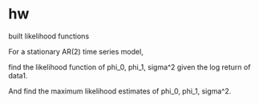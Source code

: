 # hw
built likelihood functions

For a stationary AR(2) time series model, 

find the likelihood function of phi_0, phi_1, sigma^2 given the log return of data1.

And find the maximum likelihood estimates of phi_0, phi_1, sigma^2.
